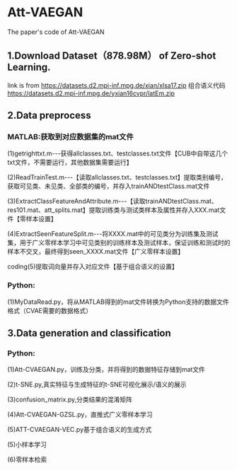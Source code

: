 # Att-VAEGAN
The paper's code of Att-VAEGAN

## 1.Download Dataset（878.98M） of Zero-shot Learning.

link is from https://datasets.d2.mpi-inf.mpg.de/xian/xlsa17.zip
组合语义代码 https://datasets.d2.mpi-inf.mpg.de/yxian16cvpr/latEm.zip

## 2.Data preprocess

### MATLAB:获取到对应数据集的mat文件

(1)getrighttxt.m---获得allclasses.txt、testclasses.txt文件【CUB中自带这几个txt文件，不需要运行，其他数据集需要运行】

(2)ReadTrainTest.m---【读取allclasses.txt、testclasses.txt】提取类别编号，获取可见类、未见类、全部类的编号，并存入trainANDtestClass.mat文件

(3)ExtractClassFeatureAndAttribute.m---【读取trainANDtestClass.mat、res101.mat、att_splits.mat】提取训练类与测试类样本及属性并存入XXX.mat文件【零样本设置】

(4)ExtractSeenFeatureSplit.m---将XXXX.mat中的可见类分为训练集及测试集，用于广义零样本学习中可见类别的训练样本及测试样本，保证训练和测试时的样本不交叉，最终得到seen_XXXX.mat文件【广义零样本设置】

coding(5)提取词向量并存入对应文件【基于组合语义的设置】

### Python:

(1)MyDataRead.py，将从MATLAB得到的mat文件转换为Python支持的数据文件格式（CVAE需要的数据格式）

## 3.Data generation and classification

### Python:

(1)Att-CVAEGAN.py，训练及分类，并将得到的数据特征存储到mat文件

(2)t-SNE.py,真实特征与生成特征的t-SNE可视化展示/语义的展示

(3)confusion_matrix.py,分类结果的混淆矩阵

(4)Att-CVAEGAN-GZSL.py，直推式广义零样本学习

(5)ATT-CVAEGAN-VEC.py基于组合语义的生成方式

(5)小样本学习

(6)零样本检索
